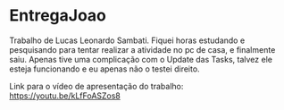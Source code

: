 # EntregaJoao

Trabalho de Lucas Leonardo Sambati. Fiquei horas estudando e pesquisando para tentar realizar a atividade no pc de casa, e finalmente saiu. Apenas tive uma complicação com o Update das Tasks, talvez ele esteja funcionando e eu apenas não o testei direito.

Link para o vídeo de apresentação do trabalho: https://youtu.be/kLfFoASZos8

